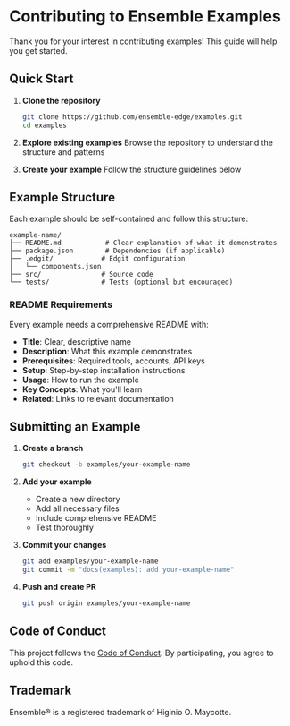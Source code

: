 # Contributing to Ensemble Examples

Thank you for your interest in contributing examples! This guide will help you get started.

## Quick Start

1. **Clone the repository**
   ```bash
   git clone https://github.com/ensemble-edge/examples.git
   cd examples
   ```

2. **Explore existing examples**
   Browse the repository to understand the structure and patterns

3. **Create your example**
   Follow the structure guidelines below

## Example Structure

Each example should be self-contained and follow this structure:

```
example-name/
├── README.md           # Clear explanation of what it demonstrates
├── package.json        # Dependencies (if applicable)
├── .edgit/            # Edgit configuration
│   └── components.json
├── src/               # Source code
└── tests/             # Tests (optional but encouraged)
```

### README Requirements

Every example needs a comprehensive README with:

- **Title**: Clear, descriptive name
- **Description**: What this example demonstrates
- **Prerequisites**: Required tools, accounts, API keys
- **Setup**: Step-by-step installation instructions
- **Usage**: How to run the example
- **Key Concepts**: What you'll learn
- **Related**: Links to relevant documentation

## Submitting an Example

1. **Create a branch**
   ```bash
   git checkout -b examples/your-example-name
   ```

2. **Add your example**
   - Create a new directory
   - Add all necessary files
   - Include comprehensive README
   - Test thoroughly

3. **Commit your changes**
   ```bash
   git add examples/your-example-name
   git commit -m "docs(examples): add your-example-name"
   ```

4. **Push and create PR**
   ```bash
   git push origin examples/your-example-name
   ```

## Code of Conduct

This project follows the [Code of Conduct](CODE_OF_CONDUCT.md). By participating, you agree to uphold this code.

## Trademark

Ensemble® is a registered trademark of Higinio O. Maycotte.
